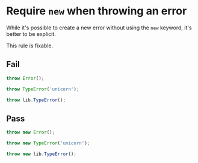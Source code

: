 # Require `new` when throwing an error

While it's possible to create a new error without using the `new` keyword, it's better to be explicit.

This rule is fixable.

## Fail

```js
throw Error();
```

```js
throw TypeError('unicorn');
```

```js
throw lib.TypeError();
```

## Pass

```js
throw new Error();
```

```js
throw new TypeError('unicorn');
```

```js
throw new lib.TypeError();
```
